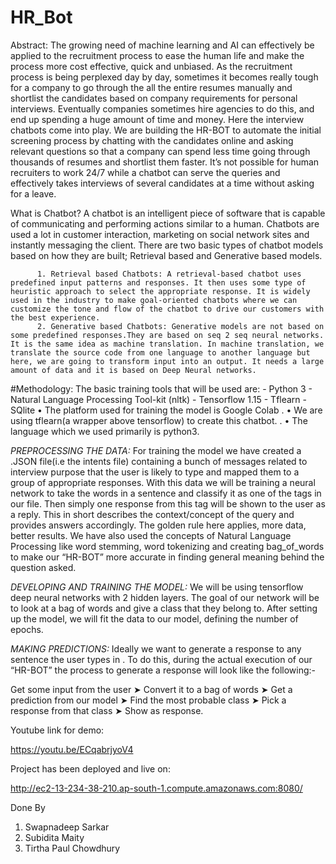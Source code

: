 # HR_Bot

Abstract:
The growing need of machine learning and AI can effectively be applied to the recruitment process to ease the human life and make the process more cost effective, quick and unbiased. As the recruitment process is being perplexed day by day, sometimes it becomes really tough for a company to go through the all the entire resumes manually and shortlist the candidates based on company requirements for personal interviews. Eventually companies sometimes hire agencies to do this, and end up spending a huge amount of time and money. Here the interview chatbots come into play. 
We are building the HR-BOT to automate the initial screening process by chatting with the candidates online and asking relevant questions so that a company can spend less time going through thousands of resumes and shortlist them faster. It’s not possible for human recruiters to work 24/7 while a chatbot can serve the queries and effectively takes interviews of several candidates at a time without asking for a leave.  

What is Chatbot?
A chatbot is an intelligent piece of software that is capable of communicating and performing actions similar to a human. Chatbots are used a lot in customer interaction, marketing on social network sites and instantly messaging the client. There are two basic types of chatbot models based on how they are built; Retrieval based and Generative based models.

          1. Retrieval based Chatbots: A retrieval-based chatbot uses predefined input patterns and responses. It then uses some type of heuristic approach to select the appropriate response. It is widely used in the industry to make goal-oriented chatbots where we can customize the tone and flow of the chatbot to drive our customers with the best experience.
          2. Generative based Chatbots: Generative models are not based on some predefined responses.They are based on seq 2 seq neural networks. It is the same idea as machine translation. In machine translation, we translate the source code from one language to another language but here, we are going to transform input into an output. It needs a large amount of data and it is based on Deep Neural networks.


#Methodology:
 	The basic training tools that will be used are:
                               - Python 3
              	- Natural Language Processing Tool-kit (nltk)
               	- Tensorflow 1.15
                     - Tflearn
                     - SQlite
    • The platform used for training the model is Google Colab . 
    • We are using tflearn(a wrapper above tensorflow) to create this chatbot. .
    • The language which we used primarily is python3.

*PREPROCESSING THE DATA:* For training the model we have created a .JSON file(i.e the intents file) containing a bunch of messages related to interview purpose that the user is likely to type and mapped them to a group of appropriate responses.
With this data we will be training a neural network to take the words in a sentence and classify it as one of the tags in our file.
Then simply one response from this tag will be shown to the user as a reply.
This in short describes the context/concept of the query and provides answers accordingly.
The golden rule here applies, more data, better results.
We have also used the concepts of Natural Language Processing like word stemming, word tokenizing and creating bag_of_words  to make our “HR-BOT” more accurate in finding general meaning behind the question asked.

*DEVELOPING AND TRAINING THE MODEL:* 
We will be using tensorflow deep neural networks with 2 hidden layers. The goal of our network will be to look at a bag of words and give a class that they belong to.
After setting up the model, we will fit the data to our model, defining the number of epochs.

*MAKING PREDICTIONS:*
Ideally we want to generate a response to any sentence the user types in . To do this, during the actual execution of our “HR-BOT” the process to generate a response will look like the following:-

Get some input from the user ➤ Convert it to a bag of words ➤ Get a prediction from our model ➤ Find the most probable class ➤ Pick a response from that class ➤ Show as response.


Youtube link for demo:

https://youtu.be/ECqabrjyoV4


Project has been deployed and live on:


http://ec2-13-234-38-210.ap-south-1.compute.amazonaws.com:8080/




Done By
1. Swapnadeep Sarkar
2. Subidita Maity
3. Tirtha Paul Chowdhury
